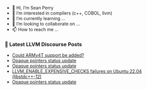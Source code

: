 - 👋 Hi, I’m Sean Perry
- 👀 I’m interested in compilers (c++, COBOL, llvm)
- 🌱 I’m currently learning ...
- 💞️ I’m looking to collaborate on ...
- 📫 How to reach me ...

<!---
s66perry/s66perry is a ✨ special ✨ repository because its `README.md` (this file) appears on your GitHub profile.
You can click the Preview link to take a look at your changes.
--->
### 📕 Latest LLVM Discourse Posts

<!-- DISCOURSE-LLVM:START -->
- [Could ARMv4T support be added?](https://discourse.llvm.org/t/could-armv4t-support-be-added/4156#post_7)
- [Opaque pointers status update](https://discourse.llvm.org/t/opaque-pointers-status-update/60296?page=2#post_24)
- [Opaque pointers status update](https://discourse.llvm.org/t/opaque-pointers-status-update/60296?page=2#post_23)
- [LLVM_ENABLE_EXPENSIVE_CHECKS failures on Ubuntu 22.04 &lpar;libstdc++-12&rpar;](https://discourse.llvm.org/t/llvm-enable-expensive-checks-failures-on-ubuntu-22-04-libstdc-12/67567#post_1)
- [Opaque pointers status update](https://discourse.llvm.org/t/opaque-pointers-status-update/60296?page=2#post_22)
<!-- DISCOURSE-LLVM:END -->
